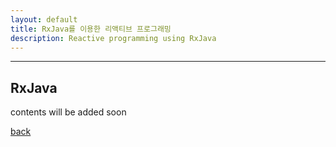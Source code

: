 ```yaml
---
layout: default
title: RxJava를 이용한 리액티브 프로그래밍
description: Reactive programming using RxJava
---
```


* * *

## RxJava 

contents will be added soon

[back](./#center)
